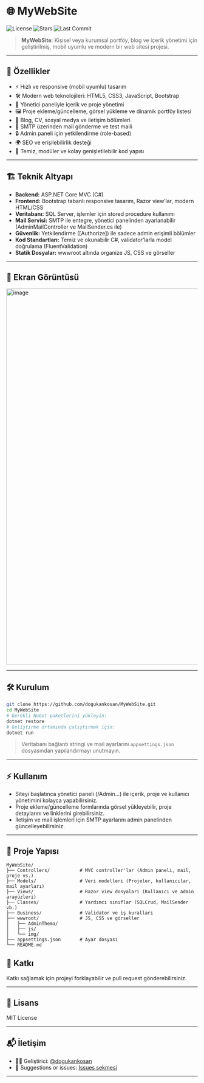 # 🌐 MyWebSite

![License](https://img.shields.io/github/license/dogukankosan/MyWebSite)
![Stars](https://img.shields.io/github/stars/dogukankosan/MyWebSite)
![Last Commit](https://img.shields.io/github/last-commit/dogukankosan/MyWebSite)

> **MyWebSite**: Kişisel veya kurumsal portföy, blog ve içerik yönetimi için geliştirilmiş, mobil uyumlu ve modern bir web sitesi projesi.

---

## 🚀 Özellikler

- ⚡ Hızlı ve responsive (mobil uyumlu) tasarım
- 🛠️ Modern web teknolojileri: HTML5, CSS3, JavaScript, Bootstrap
- 👤 Yönetici paneliyle içerik ve proje yönetimi
- 🖼️ Proje ekleme/güncelleme, görsel yükleme ve dinamik portföy listesi
- 💬 Blog, CV, sosyal medya ve iletişim bölümleri
- 📧 SMTP üzerinden mail gönderme ve test maili
- 🔒 Admin paneli için yetkilendirme (role-based)
- 🌍 SEO ve erişilebilirlik desteği
- 🧩 Temiz, modüler ve kolay genişletilebilir kod yapısı

---

## 🏗️ Teknik Altyapı

- **Backend:** ASP.NET Core MVC (C#)
- **Frontend:** Bootstrap tabanlı responsive tasarım, Razor view’lar, modern HTML/CSS
- **Veritabanı:** SQL Server, işlemler için stored procedure kullanımı
- **Mail Servisi:** SMTP ile entegre, yönetici panelinden ayarlanabilir (AdminMailController ve MailSender.cs ile)
- **Güvenlik:** Yetkilendirme ([Authorize]) ile sadece admin erişimli bölümler
- **Kod Standartları:** Temiz ve okunabilir C#, validator’larla model doğrulama (FluentValidation)
- **Statik Dosyalar:** wwwroot altında organize JS, CSS ve görseller

---

## 📸 Ekran Görüntüsü

<img width="1896" height="990" alt="image" src="https://github.com/user-attachments/assets/f48ce9a7-5719-4e10-8f8d-e8fdc02c1298" />

---

## 🛠️ Kurulum

```bash
git clone https://github.com/dogukankosan/MyWebSite.git
cd MyWebSite
# Gerekli NuGet paketlerini yükleyin:
dotnet restore
# Geliştirme ortamında çalıştırmak için:
dotnet run
```
> Veritabanı bağlantı stringi ve mail ayarlarını `appsettings.json` dosyasından yapılandırmayı unutmayın.

---

## ⚡ Kullanım

- Siteyi başlatınca yönetici paneli (/Admin...) ile içerik, proje ve kullanıcı yönetimini kolayca yapabilirsiniz.
- Proje ekleme/güncelleme formlarında görsel yükleyebilir, proje detaylarını ve linklerini girebilirsiniz.
- İletişim ve mail işlemleri için SMTP ayarlarını admin panelinden güncelleyebilirsiniz.

---

## 📁 Proje Yapısı

```
MyWebSite/
├── Controllers/           # MVC controller'lar (Admin paneli, mail, proje vs.)
├── Models/                # Veri modelleri (Projeler, kullanıcılar, mail ayarları)
├── Views/                 # Razor view dosyaları (Kullanıcı ve admin arayüzleri)
├── Classes/               # Yardımcı sınıflar (SQLCrud, MailSender vb.)
├── Business/              # Validator ve iş kuralları
├── wwwroot/               # JS, CSS ve görseller
│   ├── AdminThema/
│   ├── js/
│   └── img/
├── appsettings.json       # Ayar dosyası
└── README.md
```

## 🤝 Katkı

Katkı sağlamak için projeyi forklayabilir ve pull request gönderebilirsiniz.

---

## 📄 Lisans

MIT License

---

## 📬 İletişim

- 👨‍💻 Geliştirici: [@dogukankosan](https://github.com/dogukankosan)  
- 🐞 Suggestions or issues: [Issues sekmesi](https://github.com/dogukankosan/LogoWhatsappEntegrasyon/issues)

---

